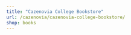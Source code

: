 ```yaml
---
title: "Cazenovia College Bookstore"
url: /cazenovia/cazenovia-college-bookstore/
shop: books
---
```

